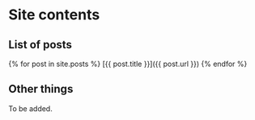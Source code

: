 
# Site contents


## List of posts

{% for post in site.posts %}
[{{ post.title }}]({{ post.url }})
{% endfor %}


## Other things

To be added.



